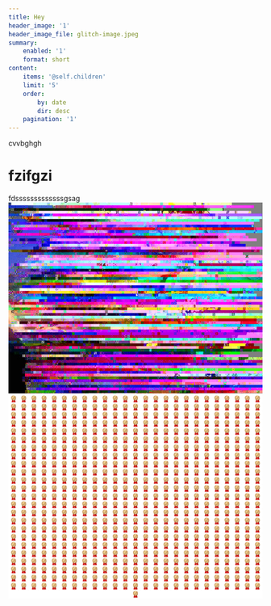 ```yaml
---
title: Hey
header_image: '1'
header_image_file: glitch-image.jpeg
summary:
    enabled: '1'
    format: short
content:
    items: '@self.children'
    limit: '5'
    order:
        by: date
        dir: desc
    pagination: '1'
---
```


cvvbghgh

fzifgzi
===
fdsssssssssssssgsag
![](glitch-image.jpeg)![](601medals.png)